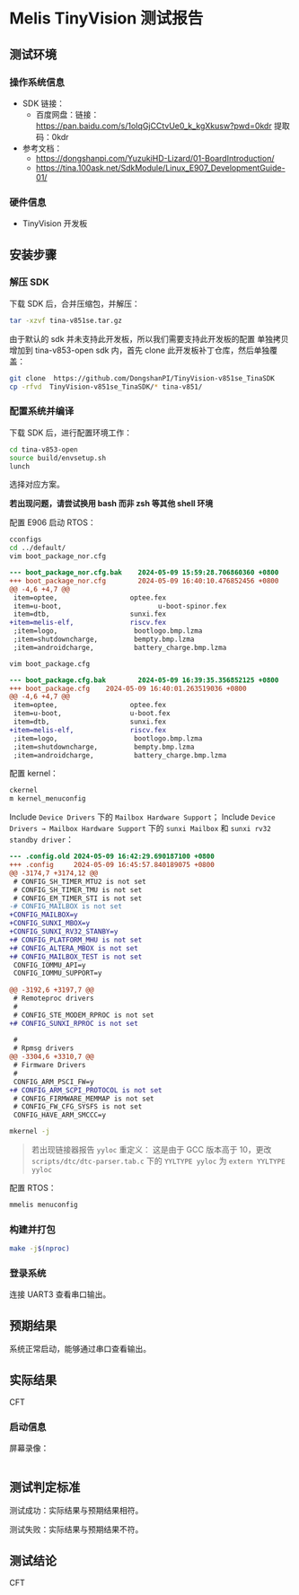 # Melis TinyVision 测试报告

## 测试环境

### 操作系统信息

- SDK 链接：
    - 百度网盘：链接：https://pan.baidu.com/s/1oIqGjCCtvUe0_k_kgXkusw?pwd=0kdr 提取码：0kdr
- 参考文档：
    - https://dongshanpi.com/YuzukiHD-Lizard/01-BoardIntroduction/
    - https://tina.100ask.net/SdkModule/Linux_E907_DevelopmentGuide-01/

### 硬件信息

- TinyVision 开发板


## 安装步骤

### 解压 SDK

下载 SDK 后，合并压缩包，并解压：
```bash
tar -xzvf tina-v851se.tar.gz
```

由于默认的 sdk 并未支持此开发板，所以我们需要支持此开发板的配置 单独拷贝增加到 tina-v853-open sdk 内，首先 clone 此开发板补丁仓库，然后单独覆盖：
```bash
git clone  https://github.com/DongshanPI/TinyVision-v851se_TinaSDK
cp -rfvd  TinyVision-v851se_TinaSDK/* tina-v851/
```


### 配置系统并编译

下载 SDK 后，进行配置环境工作：
```bash
cd tina-v853-open
source build/envsetup.sh
lunch
```
选择对应方案。

**若出现问题，请尝试换用 bash 而非 zsh 等其他 shell 环境**

配置 E906 启动 RTOS：
```bash
cconfigs
cd ../default/
vim boot_package_nor.cfg
```
```diff
--- boot_package_nor.cfg.bak    2024-05-09 15:59:28.706860360 +0800
+++ boot_package_nor.cfg        2024-05-09 16:40:10.476852456 +0800
@@ -4,6 +4,7 @@
 item=optee,                  optee.fex
 item=u-boot,                        u-boot-spinor.fex
 item=dtb,                    sunxi.fex
+item=melis-elf,              riscv.fex
 ;item=logo,                   bootlogo.bmp.lzma
 ;item=shutdowncharge,         bempty.bmp.lzma
 ;item=androidcharge,          battery_charge.bmp.lzma
```
```bash
vim boot_package.cfg
```
```diff
--- boot_package.cfg.bak        2024-05-09 16:39:35.356852125 +0800
+++ boot_package.cfg    2024-05-09 16:40:01.263519036 +0800
@@ -4,6 +4,7 @@
 item=optee,                  optee.fex
 item=u-boot,                 u-boot.fex
 item=dtb,                    sunxi.fex
+item=melis-elf,              riscv.fex
 ;item=logo,                   bootlogo.bmp.lzma
 ;item=shutdowncharge,         bempty.bmp.lzma
 ;item=androidcharge,          battery_charge.bmp.lzma
```

配置 kernel：
```bash
ckernel
m kernel_menuconfig
```
Include `Device Drivers` 下的 `Mailbox Hardware Support`；
Include `Device Drivers → Mailbox Hardware Support` 下的 `sunxi Mailbox` 和 `sunxi rv32 standby driver`：
```diff
--- .config.old 2024-05-09 16:42:29.690187100 +0800
+++ .config     2024-05-09 16:45:57.840189075 +0800
@@ -3174,7 +3174,12 @@
 # CONFIG_SH_TIMER_MTU2 is not set
 # CONFIG_SH_TIMER_TMU is not set
 # CONFIG_EM_TIMER_STI is not set
-# CONFIG_MAILBOX is not set
+CONFIG_MAILBOX=y
+CONFIG_SUNXI_MBOX=y
+CONFIG_SUNXI_RV32_STANBY=y
+# CONFIG_PLATFORM_MHU is not set
+# CONFIG_ALTERA_MBOX is not set
+# CONFIG_MAILBOX_TEST is not set
 CONFIG_IOMMU_API=y
 CONFIG_IOMMU_SUPPORT=y
 
@@ -3192,6 +3197,7 @@
 # Remoteproc drivers
 #
 # CONFIG_STE_MODEM_RPROC is not set
+# CONFIG_SUNXI_RPROC is not set
 
 #
 # Rpmsg drivers
@@ -3304,6 +3310,7 @@
 # Firmware Drivers
 #
 CONFIG_ARM_PSCI_FW=y
+# CONFIG_ARM_SCPI_PROTOCOL is not set
 # CONFIG_FIRMWARE_MEMMAP is not set
 # CONFIG_FW_CFG_SYSFS is not set
 CONFIG_HAVE_ARM_SMCCC=y
```
```bash
mkernel -j
```

> 若出现链接器报告 `yyloc` 重定义：
> 这是由于 GCC 版本高于 10，更改 `scripts/dtc/dtc-parser.tab.c` 下的 `YYLTYPE yyloc` 为 `extern YYLTYPE yyloc`

配置 RTOS：
```bash
mmelis menuconfig
```

### 构建并打包

```bash
make -j$(nproc)
```

### 登录系统

连接 UART3 查看串口输出。

## 预期结果

系统正常启动，能够通过串口查看输出。

## 实际结果

CFT

### 启动信息

屏幕录像：

```log
```

## 测试判定标准

测试成功：实际结果与预期结果相符。

测试失败：实际结果与预期结果不符。

## 测试结论

CFT